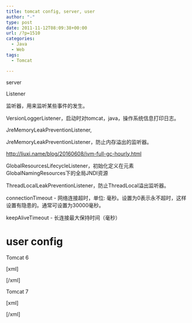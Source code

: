 ```yaml
---
title: tomcat config, server, user
author: "-"
type: post
date: 2011-11-12T08:09:38+00:00
url: /?p=1510
categories:
  - Java
  - Web
tags:
  - Tomcat

---
```

server

Listener
  
监听器，用来监听某些事件的发生。

<Listener className="org.apache.catalina.startup.VersionLoggerListener" />

VersionLoggerListener，启动时对tomcat，java，操作系统信息打印日志。
  
JreMemoryLeakPreventionListener,
  
JreMemoryLeakPreventionListener，防止内存溢出的监听器。
  
http://liuxi.name/blog/20160608/jvm-full-gc-hourly.html

<Listener className="org.apache.catalina.mbeans.GlobalResourcesLifecycleListener" />

GlobalResourcesLifecycleListener，初始化定义在元素GlobalNamingResources下的全局JNDI资源
  
<Listener className="org.apache.catalina.core.ThreadLocalLeakPreventionListener" />

ThreadLocalLeakPreventionListener，防止ThreadLocal溢出监听器。

connectionTimeout - 网络连接超时，单位: 毫秒。设置为0表示永不超时，这样设置有隐患的。通常可设置为30000毫秒。
  
keepAliveTimeout - 长连接最大保持时间（毫秒）

# user config

Tomcat 6
  
[xml]
  
<?xml version='1.0' encoding='utf-8'?>

<tomcat-users>
  
<role rolename="tomcat"/>
  
<role rolename="role1"/>
  
<role rolename="manager"/>
  
<role rolename="admin"/>
  
<user username="tomcat" password="tomcat" roles="tomcat"/>
  
<user username="both" password="tomcat" roles="tomcat,role1"/>
  
<user username="role1" password="tomcat" roles="role1"/>
  
<user username="admin" password="admin" roles="admin,manager"/>
  
<user username="hhh" password="123456" roles="role1,tomcat,admin,manager"/>
  
</tomcat-users>
  
[/xml]

Tomcat 7
  
[xml]
  
<role rolename="manager"/>
  
<role rolename="manager-gui"/>
  
<role rolename="admin"/>
  
<role rolename="admin-gui"/>
  
<user username="tomcat" password="tomcat" roles="admin-gui,admin,manager-gui,manager"/>
  
[/xml]